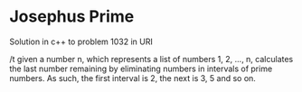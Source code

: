 # Josephus Prime
Solution in c++ to problem 1032 in URI 

/t given a number n, which represents a list of numbers 1, 2, ..., n,
calculates the last number remaining by eliminating numbers in intervals 
of prime numbers. As such, the first interval is 2, the next is 3, 5
 and so on.  
